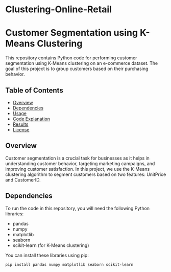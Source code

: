 # Clustering-Online-Retail
# Customer Segmentation using K-Means Clustering

This repository contains Python code for performing customer segmentation using K-Means clustering on an e-commerce dataset. The goal of this project is to group customers based on their purchasing behavior.

## Table of Contents
- [Overview](#overview)
- [Dependencies](#dependencies)
- [Usage](#usage)
- [Code Explanation](#code-explanation)
- [Results](#results)
- [License](#license)

## Overview

Customer segmentation is a crucial task for businesses as it helps in understanding customer behavior, targeting marketing campaigns, and improving customer satisfaction. In this project, we use the K-Means clustering algorithm to segment customers based on two features: UnitPrice and CustomerID.

## Dependencies

To run the code in this repository, you will need the following Python libraries:

- pandas
- numpy
- matplotlib
- seaborn
- scikit-learn (for K-Means clustering)

You can install these libraries using pip:

```bash
pip install pandas numpy matplotlib seaborn scikit-learn
